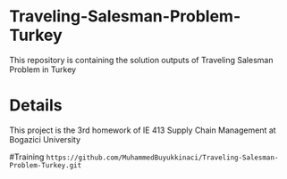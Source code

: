 # Traveling-Salesman-Problem-Turkey
This repository is containing the solution outputs of Traveling Salesman Problem in Turkey

# Details
This project is the 3rd homework of IE 413 Supply Chain Management at Bogazici University

#Training
```https://github.com/MuhammedBuyukkinaci/Traveling-Salesman-Problem-Turkey.git```
